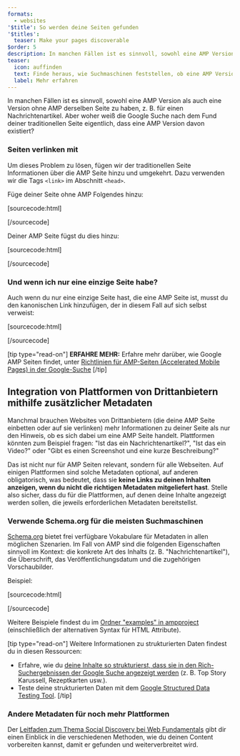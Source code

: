 ```yaml
---
formats:
  - websites
'$title': So werden deine Seiten gefunden
'$titles':
  teaser: Make your pages discoverable
$order: 5
description: In manchen Fällen ist es sinnvoll, sowohl eine AMP Version als auch eine Version ohne AMP derselben Seite zu haben, z. B. für einen Nachrichtenartikel. Aber woher weiß die Google Suche …
teaser:
  icon: auffinden
  text: Finde heraus, wie Suchmaschinen feststellen, ob eine AMP Version deiner Website existiert.
  label: Mehr erfahren
---
```


In manchen Fällen ist es sinnvoll, sowohl eine AMP Version als auch eine Version ohne AMP derselben Seite zu haben, z. B. für einen Nachrichtenartikel. Aber woher weiß die Google Suche nach dem Fund deiner traditionellen Seite eigentlich, dass eine AMP Version davon existiert?

### Seiten verlinken mit <link>

Um dieses Problem zu lösen, fügen wir der traditionellen Seite Informationen über die AMP Seite hinzu und umgekehrt. Dazu verwenden wir die Tags `<link>` im Abschnitt `<head>`.

Füge deiner Seite ohne AMP Folgendes hinzu:

[sourcecode:html]

<link rel="amphtml" href="https://www.example.com/url/to/amp/document.html">
[/sourcecode]

Deiner AMP Seite fügst du dies hinzu:

[sourcecode:html]

<link rel="canonical" href="https://www.example.com/url/to/full/document.html">
[/sourcecode]

### Und wenn ich nur eine einzige Seite habe?

Auch wenn du nur eine einzige Seite hast, die eine AMP Seite ist, musst du den kanonischen Link hinzufügen, der in diesem Fall auf sich selbst verweist:

[sourcecode:html]

<link rel="canonical" href="https://www.example.com/url/to/amp/document.html">
[/sourcecode]

[tip type="read-on"] **ERFAHRE MEHR:** Erfahre mehr darüber, wie Google AMP Seiten findet, unter [Richtlinien für AMP-Seiten (Accelerated Mobile Pages) in der Google-Suche](https://support.google.com/webmasters/answer/6340290) [/tip]

## Integration von Plattformen von Drittanbietern mithilfe zusätzlicher Metadaten <a name="integrate-with-third-party-platforms-through-additional-metadata"></a>

Manchmal brauchen Websites von Drittanbietern (die deine AMP Seite einbetten oder auf sie verlinken) mehr Informationen zu deiner Seite als nur den Hinweis, ob es sich dabei um eine AMP Seite handelt. Plattformen könnten zum Beispiel fragen: "Ist das ein Nachrichtenartikel?", "Ist das ein Video?" oder "Gibt es einen Screenshot und eine kurze Beschreibung?"

Das ist nicht nur für AMP Seiten relevant, sondern für alle Webseiten. Auf einigen Plattformen sind solche Metadaten optional, auf anderen obligatorisch, was bedeutet, dass sie **keine Links zu deinen Inhalten anzeigen, wenn du nicht die richtigen Metadaten mitgeliefert hast**. Stelle also sicher, dass du für die Plattformen, auf denen deine Inhalte angezeigt werden sollen, die jeweils erforderlichen Metadaten bereitstellst.

### Verwende Schema.org für die meisten Suchmaschinen

[Schema.org](http://schema.org/) bietet frei verfügbare Vokabulare für Metadaten in allen möglichen Szenarien. Im Fall von AMP sind die folgenden Eigenschaften sinnvoll im Kontext: die konkrete Art des Inhalts (z. B. "Nachrichtenartikel"), die Überschrift, das Veröffentlichungsdatum und die zugehörigen Vorschaubilder.

Beispiel:

[sourcecode:html]

<script type="application/ld+json">
  {
    "@context": "http://schema.org",
    "@type": "NewsArticle",
    "mainEntityOfPage": "http://cdn.ampproject.org/article-metadata.html",
    "headline": "Lorem Ipsum",
    "datePublished": "1907-05-05T12:02:41Z",
    "dateModified": "1907-05-05T12:02:41Z",
    "description": "The Catiline Orations continue to beguile engineers and designers alike -- but can it stand the test of time?",
    "author": {
      "@type": "Person",
      "name": "Jordan M Adler"
    },
    "publisher": {
      "@type": "Organization",
      "name": "Google",
      "logo": {
        "@type": "ImageObject",
        "url": "http://cdn.ampproject.org/logo.jpg",
        "width": 600,
        "height": 60
      }
    },
    "image": {
      "@type": "ImageObject",
      "url": "http://cdn.ampproject.org/leader.jpg",
      "height": 2000,
      "width": 800
    }
  }
</script>

[/sourcecode]

Weitere Beispiele findest du im [Ordner "examples" in ampproject](https://github.com/ampproject/amphtml/tree/master/examples/metadata-examples) (einschließlich der alternativen Syntax für HTML Attribute).

[tip type="read-on"] Weitere Informationen zu strukturierten Daten findest du in diesen Ressourcen:

- Erfahre, wie du [deine Inhalte so strukturierst, dass sie in den Rich-Suchergebnissen der Google Suche angezeigt werden](https://developers.google.com/search/docs/guides/mark-up-content) (z. B. Top Story Karussell, Rezeptkarten usw.).
- Teste deine strukturierten Daten mit dem [Google Structured Data Testing Tool](https://developers.google.com/structured-data/testing-tool/). [/tip]

### Andere Metadaten für noch mehr Plattformen

Der [Leitfaden zum Thema Social Discovery bei Web Fundamentals](https://developers.google.com/web/fundamentals/discovery-and-monetization/social-discovery/) gibt dir einen Einblick in die verschiedenen Methoden, wie du deinen Content vorbereiten kannst, damit er gefunden und weiterverbreitet wird.
